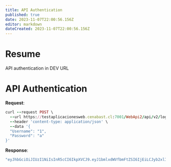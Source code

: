 ```yaml
---
title: API Authentication
published: true
date: 2023-11-07T22:00:56.156Z
editor: markdown
dateCreated: 2023-11-07T22:00:56.156Z
---
```


# Resume

API authentication in DEV URL



# API Authentication 

**Request**:

```ruby
curl --request POST \
  --url https://testaplicacionesweb.cenabast.cl:7001/WebApi2/api/v2/login/authenticate \
  --header 'content-type: application/json' \
  --data '{
  "Username": "1",
  "Password": "a"
}'
```

**Response**:

```ruby
"eyJhbGciOiJIUzI1NiIsInR5cCI6IkpXVCJ9.eyJ1bmlxdWVfbmFtZSI6IjEiLCJyb2xlIjoiUHJvdmVlZG9yIiwibmJmIjoxNjk5Mzk0MzEwLCJleHAiOjE2OTkzOTYxMTAsImlhdCI6MTY5OTM5NDMxMCwiaXNzIjoiaHR0cDovL2xvY2FsaG9zdC8iLCJhdWQiOiJodHRwOi8vbG9jYWxob3N0LyJ9.kqyPlLeFGPKLT_Ss2fvD21wMvH_AEo1fbMC4jWtdtmg"
```



